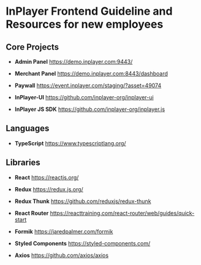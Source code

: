 # InPlayer Frontend Guideline and Resources for new employees

## Core Projects

- **Admin Panel** https://demo.inplayer.com:9443/

- **Merchant Panel** https://demo.inplayer.com:8443/dashboard

- **Paywall** https://event.inplayer.com/staging/?asset=49074
  
- **InPlayer-UI** https://github.com/inplayer-org/inplayer-ui
  
- **InPlayer JS SDK** https://github.com/inplayer-org/inplayer.js
  
## Languages

- **TypeScript** https://www.typescriptlang.org/

## Libraries

- **React** https://reactjs.org/ 

- **Redux** https://redux.js.org/

- **Redux Thunk** https://github.com/reduxjs/redux-thunk

- **React Router** https://reacttraining.com/react-router/web/guides/quick-start
  
- **Formik** https://jaredpalmer.com/formik
  
- **Styled Components** https://styled-components.com/
  
- **Axios** https://github.com/axios/axios
